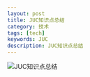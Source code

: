 ```yaml
---
layout: post
title: JUC知识点总结
category: 技术
tags: [tech]
keywords: JUC
description: JUC知识点总结 
---
```



 ![JUC知识点总结](http://7xpz5v.com1.z0.glb.clouddn.com/JUC%E7%9F%A5%E8%AF%86%E7%82%B9%E6%80%BB%E7%BB%93.png)